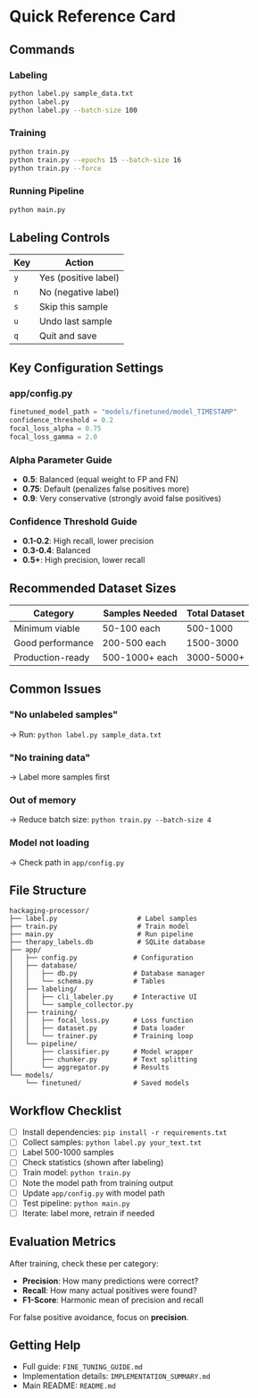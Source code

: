 # Quick Reference Card

## Commands

### Labeling
```bash
python label.py sample_data.txt
python label.py
python label.py --batch-size 100
```

### Training
```bash
python train.py
python train.py --epochs 15 --batch-size 16
python train.py --force
```

### Running Pipeline
```bash
python main.py
```

## Labeling Controls

| Key | Action |
|-----|--------|
| `y` | Yes (positive label) |
| `n` | No (negative label) |
| `s` | Skip this sample |
| `u` | Undo last sample |
| `q` | Quit and save |

## Key Configuration Settings

### app/config.py

```python
finetuned_model_path = "models/finetuned/model_TIMESTAMP"
confidence_threshold = 0.2
focal_loss_alpha = 0.75
focal_loss_gamma = 2.0
```

### Alpha Parameter Guide
- **0.5**: Balanced (equal weight to FP and FN)
- **0.75**: Default (penalizes false positives more)
- **0.9**: Very conservative (strongly avoid false positives)

### Confidence Threshold Guide
- **0.1-0.2**: High recall, lower precision
- **0.3-0.4**: Balanced
- **0.5+**: High precision, lower recall

## Recommended Dataset Sizes

| Category | Samples Needed | Total Dataset |
|----------|----------------|---------------|
| Minimum viable | 50-100 each | 500-1000 |
| Good performance | 200-500 each | 1500-3000 |
| Production-ready | 500-1000+ each | 3000-5000+ |

## Common Issues

### "No unlabeled samples"
→ Run: `python label.py sample_data.txt`

### "No training data"
→ Label more samples first

### Out of memory
→ Reduce batch size: `python train.py --batch-size 4`

### Model not loading
→ Check path in `app/config.py`

## File Structure

```
hackaging-processor/
├── label.py                    # Label samples
├── train.py                    # Train model
├── main.py                     # Run pipeline
├── therapy_labels.db           # SQLite database
├── app/
│   ├── config.py              # Configuration
│   ├── database/
│   │   ├── db.py              # Database manager
│   │   └── schema.py          # Tables
│   ├── labeling/
│   │   ├── cli_labeler.py     # Interactive UI
│   │   └── sample_collector.py
│   ├── training/
│   │   ├── focal_loss.py      # Loss function
│   │   ├── dataset.py         # Data loader
│   │   └── trainer.py         # Training loop
│   └── pipeline/
│       ├── classifier.py      # Model wrapper
│       ├── chunker.py         # Text splitting
│       └── aggregator.py      # Results
└── models/
    └── finetuned/             # Saved models
```

## Workflow Checklist

- [ ] Install dependencies: `pip install -r requirements.txt`
- [ ] Collect samples: `python label.py your_text.txt`
- [ ] Label 500-1000 samples
- [ ] Check statistics (shown after labeling)
- [ ] Train model: `python train.py`
- [ ] Note the model path from training output
- [ ] Update `app/config.py` with model path
- [ ] Test pipeline: `python main.py`
- [ ] Iterate: label more, retrain if needed

## Evaluation Metrics

After training, check these per category:
- **Precision**: How many predictions were correct?
- **Recall**: How many actual positives were found?
- **F1-Score**: Harmonic mean of precision and recall

For false positive avoidance, focus on **precision**.

## Getting Help

- Full guide: `FINE_TUNING_GUIDE.md`
- Implementation details: `IMPLEMENTATION_SUMMARY.md`
- Main README: `README.md`

